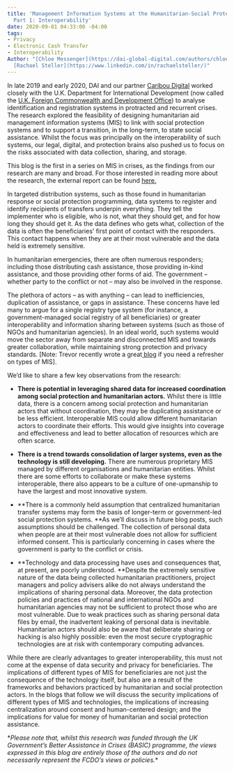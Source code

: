```yaml
---
title: 'Management Information Systems at the Humanitarian-Social Protection Nexus,
  Part 1: Interoperability'
date: 2020-09-01 04:33:00 -04:00
tags:
- Privacy
- Electronic Cash Transfer
- Interoperability
Author: "[Chloe Messenger](https://dai-global-digital.com/authors/chloe-messenger/)
  [Rachael Steller](https://www.linkedin.com/in/rachaelsteller/)"
---
```


In late 2019 and early 2020, DAI and our partner [Caribou Digital](https://www.cariboudigital.net/) worked closely with the U.K. Department for International Development (now called the [U.K. Foreign Commonwealth and Development Office](https://www.gov.uk/government/organisations/foreign-commonwealth-development-office)) to analyse identification and registration systems in protracted and recurrent crises. The research explored the feasibility of designing humanitarian aid management information systems (MIS) to link with social protection systems and to support a transition, in the long-term, to state social assistance. Whilst the focus was principally on the interoperability of such systems, our legal, digital, and protection brains also pushed us to focus on the risks associated with data collection, sharing, and storage.

This blog is the first in a series on MIS in crises, as the findings from our research are many and broad. For those interested in reading more about the research, the external report can be found [here.](https://www.dai.com/uploads/bsic-MIS-2020.pdf)

<!--more-->

In targeted distribution systems, such as those found in humanitarian response or social protection programming, data systems to register and identify recipients of transfers underpin everything. They tell the implementer who is eligible, who is not, what they should get, and for how long they should get it. As the data defines who gets what, collection of the data is often the beneficiaries’ first point of contact with the responders. This contact happens when they are at their most vulnerable and the data held is extremely sensitive.

In humanitarian emergencies, there are often numerous responders; including those distributing cash assistance, those providing in-kind assistance, and those providing other forms of aid. The government – whether party to the conflict or not – may also be involved in the response.

The plethora of actors – as with anything – can lead to inefficiencies, duplication of assistance, or gaps in assistance. These concerns have led many to argue for a single registry type system (for instance, a government-managed social registry of all beneficiaries) or greater interoperability and information sharing between systems (such as those of NGOs and humanitarian agencies). In an ideal world, such systems would move the sector away from separate and disconnected MIS and towards greater collaboration, while maintaining strong protection and privacy standards. \[Note: Trevor recently wrote a great[ blog](https://dai-global-digital.com/the-back-end-of-management-information-systems.html) if you need a refresher on types of MIS\].

We’d like to share a few key observations from the research:

* **There is potential in leveraging shared data for increased coordination** **among social protection and humanitarian actors.** Whilst there is little data, there is a concern among social protection and humanitarian actors that without coordination, they may be duplicating assistance or be less efficient. Interoperable MIS could allow different humanitarian actors to coordinate their efforts. This would give insights into coverage and effectiveness and lead to better allocation of resources which are often scarce.


* **There is a trend towards consolidation of larger systems, even as the technology is still developing.** There are numerous proprietary MIS managed by different organisations and humanitarian entities. Whilst there are some efforts to collaborate or make these systems interoperable, there also appears to be a culture of one-upmanship to have the largest and most innovative system.


* \*\*There is a commonly held assumption that centralized humanitarian transfer systems may form the basis of longer-term or government-led social protection systems. \*\*As we’ll discuss in future blog posts, such assumptions should be challenged. The collection of personal data when people are at their most vulnerable does not allow for sufficient informed consent. This is particularly concerning in cases where the government is party to the conflict or crisis.


* \*\*Technology and data processing have uses and consequences that, at present, are poorly understood. \*\*Despite the extremely sensitive nature of the data being collected humanitarian practitioners, project managers and policy advisers alike do not always understand the implications of sharing personal data. Moreover, the data protection policies and practices of national and international NGOs and humanitarian agencies may not be sufficient to protect those who are most vulnerable. Due to weak practices such as sharing personal data files by email, the inadvertent leaking of personal data is inevitable. Humanitarian actors should also be aware that deliberate sharing or hacking is also highly possible: even the most secure cryptographic technologies are at risk with contemporary computing advances.

While there are clearly advantages to greater interoperability, this must not come at the expense of data security and privacy for beneficiaries. The implications of different types of MIS for beneficiaries are not just the consequence of the technology itself, but also are a result of the frameworks and behaviors practiced by humanitarian and social protection actors. In the blogs that follow we will discuss the security implications of different types of MIS and technologies, the implications of increasing centralization around consent and human-centered design; and the implications for value for money of humanitarian and social protection assistance.

\**Please note that, whilst this research was funded through the UK Government’s Better Assistance in Crises (BASIC) programme, the views expressed in this blog are entirely those of the authors and do not necessarily represent the FCDO’s views or policies.*\*